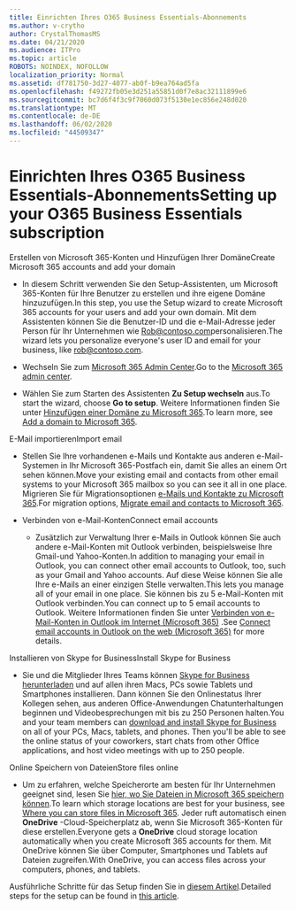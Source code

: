 ```yaml
---
title: Einrichten Ihres O365 Business Essentials-Abonnements
ms.author: v-crytho
author: CrystalThomasMS
ms.date: 04/21/2020
ms.audience: ITPro
ms.topic: article
ROBOTS: NOINDEX, NOFOLLOW
localization_priority: Normal
ms.assetid: df781750-3d27-4077-ab0f-b9ea764ad5fa
ms.openlocfilehash: f49272fb05e3d251a55851d0f7e8ac32111899e6
ms.sourcegitcommit: bc7d6f4f3c9f7060d073f5130e1ec856e248d020
ms.translationtype: MT
ms.contentlocale: de-DE
ms.lasthandoff: 06/02/2020
ms.locfileid: "44509347"
---
```

# <a name="setting-up-your-o365-business-essentials-subscription"></a><span data-ttu-id="0fef7-102">Einrichten Ihres O365 Business Essentials-Abonnements</span><span class="sxs-lookup"><span data-stu-id="0fef7-102">Setting up your O365 Business Essentials subscription</span></span>

<span data-ttu-id="0fef7-103">Erstellen von Microsoft 365-Konten und Hinzufügen Ihrer Domäne</span><span class="sxs-lookup"><span data-stu-id="0fef7-103">Create Microsoft 365 accounts and add your domain</span></span>
  
- <span data-ttu-id="0fef7-104">In diesem Schritt verwenden Sie den Setup-Assistenten, um Microsoft 365-Konten für Ihre Benutzer zu erstellen und ihre eigene Domäne hinzuzufügen.</span><span class="sxs-lookup"><span data-stu-id="0fef7-104">In this step, you use the Setup wizard to create Microsoft 365 accounts for your users and add your own domain.</span></span> <span data-ttu-id="0fef7-105">Mit dem Assistenten können Sie die Benutzer-ID und die e-Mail-Adresse jeder Person für Ihr Unternehmen wie [Rob@contoso.com](mailto:rob@contoso.com)personalisieren.</span><span class="sxs-lookup"><span data-stu-id="0fef7-105">The wizard lets you personalize everyone's user ID and email for your business, like [rob@contoso.com](mailto:rob@contoso.com).</span></span>
    
- <span data-ttu-id="0fef7-106">Wechseln Sie zum [Microsoft 365 Admin Center](https://login.partner.microsoftonline.cn/).</span><span class="sxs-lookup"><span data-stu-id="0fef7-106">Go to the [Microsoft 365 admin center](https://login.partner.microsoftonline.cn/).</span></span>
    
- <span data-ttu-id="0fef7-107">Wählen Sie zum Starten des Assistenten **Zu Setup wechseln** aus.</span><span class="sxs-lookup"><span data-stu-id="0fef7-107">To start the wizard, choose **Go to setup**.</span></span> <span data-ttu-id="0fef7-108">Weitere Informationen finden Sie unter [Hinzufügen einer Domäne zu Microsoft 365](https://docs.microsoft.com/microsoft-365/admin/setup/add-domain).</span><span class="sxs-lookup"><span data-stu-id="0fef7-108">To learn more, see [Add a domain to Microsoft 365](https://docs.microsoft.com/microsoft-365/admin/setup/add-domain).</span></span>
    
<span data-ttu-id="0fef7-109">E-Mail importieren</span><span class="sxs-lookup"><span data-stu-id="0fef7-109">Import email</span></span>
  
- <span data-ttu-id="0fef7-110">Stellen Sie Ihre vorhandenen e-Mails und Kontakte aus anderen e-Mail-Systemen in Ihr Microsoft 365-Postfach ein, damit Sie alles an einem Ort sehen können.</span><span class="sxs-lookup"><span data-stu-id="0fef7-110">Move your existing email and contacts from other email systems to your Microsoft 365 mailbox so you can see it all in one place.</span></span> <span data-ttu-id="0fef7-111">Migrieren Sie für Migrationsoptionen [e-Mails und Kontakte zu Microsoft 365](https://docs.microsoft.com/microsoft-365/admin/setup/migrate-email-and-contacts-admin).</span><span class="sxs-lookup"><span data-stu-id="0fef7-111">For migration options, [Migrate email and contacts to Microsoft 365](https://docs.microsoft.com/microsoft-365/admin/setup/migrate-email-and-contacts-admin).</span></span>
    
- <span data-ttu-id="0fef7-112">Verbinden von e-Mail-Konten</span><span class="sxs-lookup"><span data-stu-id="0fef7-112">Connect email accounts</span></span>
    
  - <span data-ttu-id="0fef7-113">Zusätzlich zur Verwaltung Ihrer e-Mails in Outlook können Sie auch andere e-Mail-Konten mit Outlook verbinden, beispielsweise Ihre Gmail-und Yahoo-Konten.</span><span class="sxs-lookup"><span data-stu-id="0fef7-113">In addition to managing your email in Outlook, you can connect other email accounts to Outlook, too, such as your Gmail and Yahoo accounts.</span></span> <span data-ttu-id="0fef7-114">Auf diese Weise können Sie alle Ihre e-Mails an einer einzigen Stelle verwalten.</span><span class="sxs-lookup"><span data-stu-id="0fef7-114">This lets you manage all of your email in one place.</span></span> <span data-ttu-id="0fef7-115">Sie können bis zu 5 e-Mail-Konten mit Outlook verbinden.</span><span class="sxs-lookup"><span data-stu-id="0fef7-115">You can connect up to 5 email accounts to Outlook.</span></span> <span data-ttu-id="0fef7-116">Weitere Informationen finden Sie unter [Verbinden von e-Mail-Konten in Outlook im Internet (Microsoft 365)](https://support.office.com/Article/Connect-email-accounts-in-Outlook-on-the-web-Office-365-d7012ff0-924f-4f78-8aca-c3912d886c4d) .</span><span class="sxs-lookup"><span data-stu-id="0fef7-116">See [Connect email accounts in Outlook on the web (Microsoft 365)](https://support.office.com/Article/Connect-email-accounts-in-Outlook-on-the-web-Office-365-d7012ff0-924f-4f78-8aca-c3912d886c4d) for more details.</span></span> 
    
<span data-ttu-id="0fef7-117">Installieren von Skype for Business</span><span class="sxs-lookup"><span data-stu-id="0fef7-117">Install Skype for Business</span></span>
  
- <span data-ttu-id="0fef7-p105">Sie und die Mitglieder Ihres Teams können [Skype for Business herunterladen](https://support.office.com/Article/download-and-install-Skype-for-Business-8a0d4da8-9d58-44f9-9759-5c8f340cb3fb) und auf allen ihren Macs, PCs sowie Tablets und Smartphones installieren. Dann können Sie den Onlinestatus Ihrer Kollegen sehen, aus anderen Office-Anwendungen Chatunterhaltungen beginnen und Videobesprechungen mit bis zu 250 Personen halten.</span><span class="sxs-lookup"><span data-stu-id="0fef7-p105">You and your team members can [download and install Skype for Business](https://support.office.com/Article/download-and-install-Skype-for-Business-8a0d4da8-9d58-44f9-9759-5c8f340cb3fb) on all of your PCs, Macs, tablets, and phones. Then you'll be able to see the online status of your coworkers, start chats from other Office applications, and host video meetings with up to 250 people.</span></span> 
    
<span data-ttu-id="0fef7-120">Online Speichern von Dateien</span><span class="sxs-lookup"><span data-stu-id="0fef7-120">Store files online</span></span>
  
- <span data-ttu-id="0fef7-121">Um zu erfahren, welche Speicherorte am besten für Ihr Unternehmen geeignet sind, lesen Sie [hier, wo Sie Dateien in Microsoft 365 speichern können](https://support.office.com/article/c7c20284-bc94-47f4-9728-d28e9daf0790.aspx).</span><span class="sxs-lookup"><span data-stu-id="0fef7-121">To learn which storage locations are best for your business, see [Where you can store files in Microsoft 365](https://support.office.com/article/c7c20284-bc94-47f4-9728-d28e9daf0790.aspx).</span></span> <span data-ttu-id="0fef7-122">Jeder ruft automatisch einen **OneDrive** -Cloud-Speicherplatz ab, wenn Sie Microsoft 365-Konten für diese erstellen.</span><span class="sxs-lookup"><span data-stu-id="0fef7-122">Everyone gets a **OneDrive** cloud storage location automatically when you create Microsoft 365 accounts for them.</span></span> <span data-ttu-id="0fef7-123">Mit OneDrive können Sie über Computer, Smartphones und Tablets auf Dateien zugreifen.</span><span class="sxs-lookup"><span data-stu-id="0fef7-123">With OneDrive, you can access files across your computers, phones, and tablets.</span></span> 
    
<span data-ttu-id="0fef7-124">Ausführliche Schritte für das Setup finden Sie in [diesem Artikel](https://docs.microsoft.com/microsoft-365/admin/setup/setup).</span><span class="sxs-lookup"><span data-stu-id="0fef7-124">Detailed steps for the setup can be found in [this article](https://docs.microsoft.com/microsoft-365/admin/setup/setup).</span></span>
  

